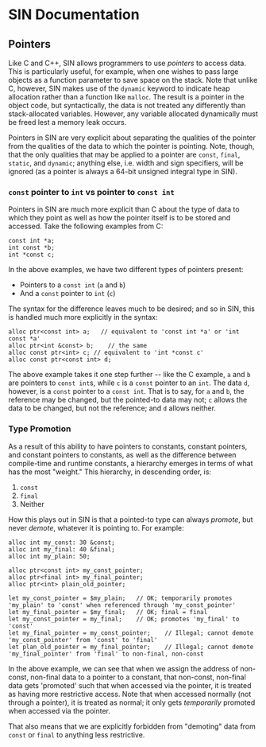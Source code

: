 # SIN Documentation
## Pointers

Like C and C++, SIN allows programmers to use *pointers* to access data. This is particularly useful, for example, when one wishes to pass large objects as a function parameter to save space on the stack. Note that unlike C, however, SIN makes use of the `dynamic` keyword to indicate heap allocation rather than a function like `malloc`. The result is a pointer in the object code, but syntactically, the data is not treated any differently than stack-allocated variables. However, any variable allocated dynamically must be freed lest a memory leak occurs.

Pointers in SIN are very explicit about separating the qualities of the pointer from the qualities of the data to which the pointer is pointing. Note, though, that the only qualities that may be applied to a pointer are `const`, `final`, `static`, and `dynamic`; anything else, i.e. width and sign specifiers, will be ignored (as a pointer is always a 64-bit unsigned integral type in SIN).

### ```const``` pointer to ```int``` vs pointer to ```const int```

Pointers in SIN are much more explicit than C about the type of data to which they point as well as how the pointer itself is to be stored and accessed. Take the following examples from C:

    const int *a;
    int const *b;
    int *const c;

In the above examples, we have two different types of pointers present:

* Pointers to a ```const int``` (`a` and `b`)
* And a ```const``` pointer to ```int``` (`c`)

The syntax for the difference leaves much to be desired; and so in SIN, this is handled much more explicitly in the syntax:

    alloc ptr<const int> a;   // equivalent to 'const int *a' or 'int const *a'
    alloc ptr<int &const> b;    // the same
    alloc const ptr<int> c; // equivalent to 'int *const c'
    alloc const ptr<const int> d;

The above example takes it one step further -- like the C example, ```a``` and ```b``` are pointers to ```const int```s, while ```c``` is a ```const``` pointer to an ```int```. The data ```d```, however, is a ```const``` pointer to a ```const int```. That is to say, for ```a``` and ```b```, the reference may be changed, but the pointed-to data may not; ```c``` allows the data to be changed, but not the reference; and ```d``` allows neither.

### Type Promotion

As a result of this ability to have pointers to constants, constant pointers, and constant pointers to constants, as well as the difference between compile-time and runtime constants, a hierarchy emerges in terms of what has the most "weight." This hierarchy, in descending order, is:

1. ```const```
2. ```final```
3. Neither

How this plays out in SIN is that a pointed-to type can always *promote*, but never *demote*, whatever it is pointing to. For example:

    alloc int my_const: 30 &const;
    alloc int my_final: 40 &final;
    alloc int my_plain: 50;

    alloc ptr<const int> my_const_pointer;
    alloc ptr<final int> my_final_pointer;
    alloc ptr<int> plain_old_pointer;

    let my_const_pointer = $my_plain;   // OK; temporarily promotes 'my_plain' to 'const' when referenced through 'my_const_pointer'
    let my_final_pointer = $my_final;   // OK; final = final
    let my_const_pointer = my_final;    // OK; promotes 'my_final' to 'const'
    let my_final_pointer = my_const_pointer;    // Illegal; cannot demote 'my_const_pointer' from 'const' to 'final'
    let plan_old_pointer = my_final_pointer;    // Illegal; cannot demote 'my_final_pointer' from 'final' to non-final, non-const

In the above example, we can see that when we assign the address of non-const, non-final data to a pointer to a constant, that non-const, non-final data gets 'promoted' such that when accessed via the pointer, it is treated as having more restrictive access. Note that when accessed normally (not through a pointer), it is treated as normal; it only gets *temporarily* promoted when accessed via the pointer.

That also means that we are explicitly forbidden from "demoting" data from `const` or `final` to anything less restrictive.
